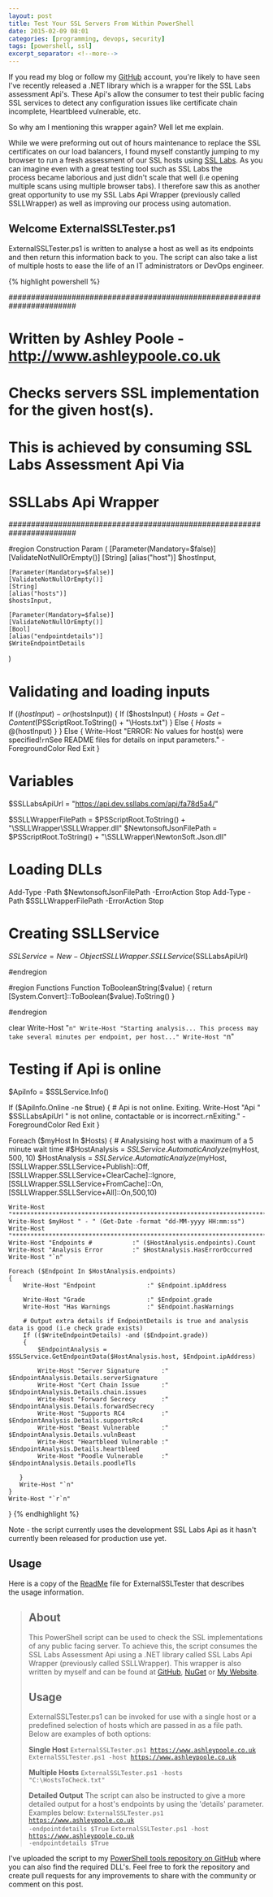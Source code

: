 ```yaml
---
layout: post
title: Test Your SSL Servers From Within PowerShell
date: 2015-02-09 08:01
categories: [programming, devops, security]
tags: [powershell, ssl]
excerpt_separator: <!--more-->
---
```

If you read my blog or follow my <a title="Ashley Poole GitHub" href="https://www.github.com/AshleyPoole/" target="_blank">GitHub</a> account, you're likely to have seen I've recently released a .NET library which is a wrapper for the SSL Labs assessment Api's. These Api's allow the consumer to test their public facing SSL services to detect any configuration issues like certificate chain incomplete, Heartbleed vulnerable, etc.

<!--more-->

So why am I mentioning this wrapper again? Well let me explain.

While we were preforming out out of hours maintenance to replace the SSL certificates on our load balancers, I found myself constantly jumping to my browser to run a fresh assessment of our SSL hosts using <a title="SSL Labs Test" href="https://www.ssllabs.com/ssltest/analyze.html" target="_blank">SSL Labs</a>. As you can imagine even with a great testing tool such as SSL Labs the process became laborious and just didn't scale that well (i.e opening multiple scans using multiple browser tabs). I therefore saw this as another great opportunity to use my SSL Labs Api Wrapper (previously called SSLLWrapper) as well as improving our process using automation.
<h2>Welcome ExternalSSLTester.ps1</h2>
ExternalSSLTester.ps1 is written to analyse a host as well as its endpoints and then return this information back to you. The script can also take a list of multiple hosts to ease the life of an IT administrators or DevOps engineer.


{% highlight powershell %}

#######################################################################
# Written by Ashley Poole  -  http://www.ashleypoole.co.uk            #
#                                                                     #
# Checks servers SSL implementation for the given host(s).            #
# This is achieved by consuming SSL Labs Assessment Api Via           #
# SSLLabs Api Wrapper                                                 #
#######################################################################

#region Construction
Param
(
	[Parameter(Mandatory=$false)]
	[ValidateNotNullOrEmpty()]
	[String]
	[alias("host")]
	$hostInput,

	[Parameter(Mandatory=$false)]
	[ValidateNotNullOrEmpty()]
	[String]
	[alias("hosts")]
	$hostsInput,

	[Parameter(Mandatory=$false)]
	[ValidateNotNullOrEmpty()]
	[Bool]
	[alias("endpointdetails")]
	$WriteEndpointDetails
)

# Validating and loading inputs
If (($hostInput) -or ($hostsInput))
{
    If ($hostsInput)
    {
        $Hosts = Get-Content ($PSScriptRoot.ToString() + "\Hosts.txt")
    }
    Else
    {
        $Hosts = @($hostInput)
    }
}
Else
{
    Write-Host "ERROR: No values for host(s) were specified!`r`nSee README files for details on input parameters." -ForegroundColor Red
    Exit
}

# Variables
$SSLLabsApiUrl = "https://api.dev.ssllabs.com/api/fa78d5a4/"

$SSLLWrapperFilePath = $PSScriptRoot.ToString() + "\SSLLWrapper\SSLLWrapper.dll"
$NewtonsoftJsonFilePath = $PSScriptRoot.ToString() + "\SSLLWrapper\NewtonSoft.Json.dll"

# Loading DLLs
Add-Type -Path $NewtonsoftJsonFilePath -ErrorAction Stop
Add-Type -Path $SSLLWrapperFilePath -ErrorAction Stop

# Creating SSLLService
$SSLService = New-Object SSLLWrapper.SSLLService($SSLLabsApiUrl)

#endregion

#region Functions
Function ToBooleanString($value)
{
    return [System.Convert]::ToBoolean($value).ToString()
}

#endregion

clear
Write-Host "`n"
Write-Host "Starting analysis... This process may take several minutes per endpoint, per host..."
Write-Host "`n"

# Testing if Api is online
$ApiInfo = $SSLService.Info()

If ($ApiInfo.Online -ne $true)
{
    # Api is not online. Exiting.
    Write-Host "Api " $SSLLabsApiUrl " is not online, contactable or is incorrect.`r`nExiting." -ForegroundColor Red
    Exit
}

Foreach ($myHost In $Hosts)
{
    # Analysising host with a maximum of a 5 minute wait time
    #$HostAnalysis = $SSLService.AutomaticAnalyze($myHost, 500, 10)
    $HostAnalysis = $SSLService.AutomaticAnalyze($myHost, [SSLLWrapper.SSLLService+Publish]::Off, [SSLLWrapper.SSLLService+ClearCache]::Ignore, [SSLLWrapper.SSLLService+FromCache]::On,[SSLLWrapper.SSLLService+All]::On,500,10)

    Write-Host "**********************************************************************************"
    Write-Host $myHost " - " (Get-Date -format "dd-MM-yyyy HH:mm:ss")
    Write-Host "**********************************************************************************"
    Write-Host "Endpoints #           :" ($HostAnalysis.endpoints).Count
    Write-Host "Analysis Error        :" $HostAnalysis.HasErrorOccurred
    Write-Host "`n"

    Foreach ($Endpoint In $HostAnalysis.endpoints)
    {
        Write-Host "Endpoint              :" $Endpoint.ipAddress

        Write-Host "Grade                 :" $Endpoint.grade
        Write-Host "Has Warnings          :" $Endpoint.hasWarnings

        # Output extra details if EndpointDetails is true and analysis data is good (i.e check grade exists)
        If (($WriteEndpointDetails) -and ($Endpoint.grade))
        {
            $EndpointAnalysis = $SSLService.GetEndpointData($HostAnalysis.host, $Endpoint.ipAddress)

            Write-Host "Server Signature      :" $EndpointAnalysis.Details.serverSignature
            Write-Host "Cert Chain Issue      :" $EndpointAnalysis.Details.chain.issues
            Write-Host "Forward Secrecy       :" $EndpointAnalysis.Details.forwardSecrecy
            Write-Host "Supports RC4          :" $EndpointAnalysis.Details.supportsRc4
            Write-Host "Beast Vulnerable      :" $EndpointAnalysis.Details.vulnBeast
            Write-Host "Heartbleed Vulnerable :" $EndpointAnalysis.Details.heartbleed
            Write-Host "Poodle Vulnerable     :" $EndpointAnalysis.Details.poodleTls

       }
       Write-Host "`n"
    }
    Write-Host "`r`n"
}
{% endhighlight %}

Note - the script currently uses the development SSL Labs Api as it hasn't currently been released for production use yet.
<h2>Usage</h2>
Here is a copy of the <a title="External SSL Tester ReadMe" href="https://github.com/AshleyPoole/PowershellTools/blob/master/Scripts/External_SSL_Tester/README.md" target="_blank">ReadMe</a> file for ExternalSSLTester that describes the usage information.
<blockquote>
<h2>About</h2>
This PowerShell script can be used to check the SSL implementations of any public facing server. To achieve this, the script consumes the SSL Labs Assessment Api using a .NET library called SSL Labs Api Wrapper (previously called SSLLWrapper). This wrapper is also written by myself and can be found at <a title="Github" href="https://github.com/AshleyPoole/SSLLabs-Api-Wrapper" target="_blank">GitHub</a>, <a title="NuGet package" href="https://www.nuget.org/packages/SSLLabsApiWrapper/" target="_blank">NuGet</a> or <a title="Ashley Poole SSL Labs Api Wrapper" href="http://www.ashleypoole.co.uk/ssllabs-api-wrapper" target="_blank">My Website</a>.
<h2><a id="user-content-usage" class="anchor" href="https://github.com/AshleyPoole/PowershellTools/blob/master/Scripts/External_SSL_Tester/README.md#usage"></a>Usage</h2>
ExternalSSLTester.ps1 can be invoked for use with a single host or a predefined selection of hosts which are passed in as a file path. Below are examples of both options:

<strong>Single Host</strong>
<code>ExternalSSLTester.ps1 https://www.ashleypoole.co.uk</code>
<code>ExternalSSLTester.ps1 -host https://www.ashleypoole.co.uk</code>

<strong>Multiple Hosts</strong>
<code>ExternalSSLTester.ps1 -hosts "C:\HostsToCheck.txt"</code>

<strong>Detailed Output</strong>
The script can also be instructed to give a more detailed output for a host's endpoints by using the 'details' parameter. Examples below:
<code>ExternalSSLTester.ps1 https://www.ashleypoole.co.uk -endpointdetails $True</code>
<code>ExternalSSLTester.ps1 -host https://www.ashleypoole.co.uk -endpointdetails $True</code></blockquote>
I've uploaded the script to my <a title="Ashley Poole's PowerShell Tools Repo" href="https://github.com/AshleyPoole/PowershellTools/tree/master/Scripts/External_SSL_Tester" target="_blank">PowerShell tools repository on GitHub</a> where you can also find the required DLL's. Feel free to fork the repository and create pull requests for any improvements to share with the community or comment on this post.
